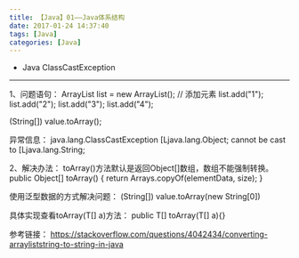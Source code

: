 ```yaml
---
title: 【Java】01——Java体系结构
date: 2017-01-24 14:37:40
tags: [Java]
categories: [Java]
---
```

- Java ClassCastException
<!-- more -->

--------------------------------

1、问题语句：
ArrayList list = new ArrayList();
// 添加元素
list.add("1");
list.add("2");
list.add("3");
list.add("4");

(String[]) value.toArray();

异常信息：
java.lang.ClassCastException [Ljava.lang.Object; cannot be cast to [Ljava.lang.String;

2、解决办法：
toArray()方法默认是返回Object[]数组，数组不能强制转换。
public Object[] toArray() {
	return Arrays.copyOf(elementData, size);
}

使用泛型数据的方式解决问题：
(String[]) value.toArray(new String[0])

具体实现查看toArray(T[] a)方法：
public <T> T[] toArray(T[] a){}

参考链接：
https://stackoverflow.com/questions/4042434/converting-arrayliststring-to-string-in-java